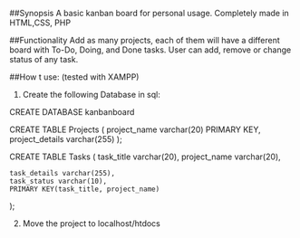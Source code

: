##Synopsis
A basic kanban board for personal usage. Completely made in HTML,CSS, PHP

##Functionality
Add as many projects, each of them will have a different board with To-Do, Doing, and Done tasks.
User can add, remove or change status of any task.

##How t use:
(tested with XAMPP)

1) Create the following Database in sql:

CREATE DATABASE kanbanboard

CREATE TABLE Projects (
    project_name varchar(20) PRIMARY KEY,
    project_details varchar(255)
); 

CREATE TABLE Tasks (
    task_title varchar(20),
    project_name varchar(20),
    
    task_details varchar(255),
    task_status varchar(10),
    PRIMARY KEY(task_title, project_name)
); 

2) Move the project to localhost/htdocs